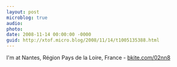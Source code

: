 ```yaml
---
layout: post
microblog: true
audio: 
photo: 
date: 2008-11-14 00:00:00 -0000
guid: http://xtof.micro.blog/2008/11/14/t1005135388.html
---
```

I'm at Nantes, Région Pays de la Loire, France - [bkite.com/02nn8](http://bkite.com/02nn8)

